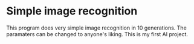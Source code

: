 # Simple image recognition

This program does very simple image recognition in 10 generations. The paramaters can be changed to anyone's liking. This is my first AI project.
